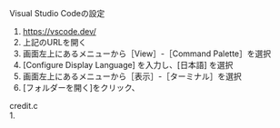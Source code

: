 Visual Studio Codeの設定
1. https://vscode.dev/  
2. 上記のURLを開く　
3. 画面左上にあるメニューから［View］-［Command Palette］を選択  
4. [Configure Display Language] を入力し、[日本語] を選択  
5. 画面左上にあるメニューから［表示］-［ターミナル］を選択  
6. [フォルダーを開く]をクリック、

credit.c  
1. 
